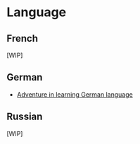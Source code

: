 # Language

## French

[WIP]


## German

- [Adventure in learning German language](https://github.com/alfredorefana/wiki/blob/main/learning/langue/german-language.md)


## Russian

[WIP]
